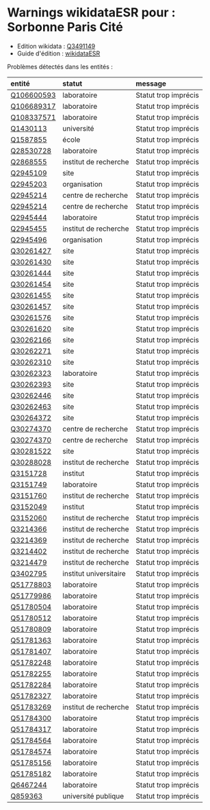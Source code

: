 Warnings wikidataESR pour : Sorbonne Paris Cité
================

- Edition wikidata : [Q3491149](https://www.wikidata.org/wiki/Q3491149)
- Guide d'édition : [wikidataESR](https://github.com/cpesr/wikidataESR/)



Problèmes détectés dans les entités :

|entité                                                 |statut                 |message              |
|:------------------------------------------------------|:----------------------|:--------------------|
|[Q106600593](https://www.wikidata.org/wiki/Q106600593) |laboratoire            |Statut trop imprécis |
|[Q106689317](https://www.wikidata.org/wiki/Q106689317) |laboratoire            |Statut trop imprécis |
|[Q108337571](https://www.wikidata.org/wiki/Q108337571) |laboratoire            |Statut trop imprécis |
|[Q1430113](https://www.wikidata.org/wiki/Q1430113)     |université             |Statut trop imprécis |
|[Q1587855](https://www.wikidata.org/wiki/Q1587855)     |école                  |Statut trop imprécis |
|[Q28530728](https://www.wikidata.org/wiki/Q28530728)   |laboratoire            |Statut trop imprécis |
|[Q2868555](https://www.wikidata.org/wiki/Q2868555)     |institut de recherche  |Statut trop imprécis |
|[Q2945109](https://www.wikidata.org/wiki/Q2945109)     |site                   |Statut trop imprécis |
|[Q2945203](https://www.wikidata.org/wiki/Q2945203)     |organisation           |Statut trop imprécis |
|[Q2945214](https://www.wikidata.org/wiki/Q2945214)     |centre de recherche    |Statut trop imprécis |
|[Q2945214](https://www.wikidata.org/wiki/Q2945214)     |centre de recherche    |Statut trop imprécis |
|[Q2945444](https://www.wikidata.org/wiki/Q2945444)     |laboratoire            |Statut trop imprécis |
|[Q2945455](https://www.wikidata.org/wiki/Q2945455)     |institut de recherche  |Statut trop imprécis |
|[Q2945496](https://www.wikidata.org/wiki/Q2945496)     |organisation           |Statut trop imprécis |
|[Q30261427](https://www.wikidata.org/wiki/Q30261427)   |site                   |Statut trop imprécis |
|[Q30261430](https://www.wikidata.org/wiki/Q30261430)   |site                   |Statut trop imprécis |
|[Q30261444](https://www.wikidata.org/wiki/Q30261444)   |site                   |Statut trop imprécis |
|[Q30261454](https://www.wikidata.org/wiki/Q30261454)   |site                   |Statut trop imprécis |
|[Q30261455](https://www.wikidata.org/wiki/Q30261455)   |site                   |Statut trop imprécis |
|[Q30261457](https://www.wikidata.org/wiki/Q30261457)   |site                   |Statut trop imprécis |
|[Q30261576](https://www.wikidata.org/wiki/Q30261576)   |site                   |Statut trop imprécis |
|[Q30261620](https://www.wikidata.org/wiki/Q30261620)   |site                   |Statut trop imprécis |
|[Q30262166](https://www.wikidata.org/wiki/Q30262166)   |site                   |Statut trop imprécis |
|[Q30262271](https://www.wikidata.org/wiki/Q30262271)   |site                   |Statut trop imprécis |
|[Q30262310](https://www.wikidata.org/wiki/Q30262310)   |site                   |Statut trop imprécis |
|[Q30262323](https://www.wikidata.org/wiki/Q30262323)   |laboratoire            |Statut trop imprécis |
|[Q30262393](https://www.wikidata.org/wiki/Q30262393)   |site                   |Statut trop imprécis |
|[Q30262446](https://www.wikidata.org/wiki/Q30262446)   |site                   |Statut trop imprécis |
|[Q30262463](https://www.wikidata.org/wiki/Q30262463)   |site                   |Statut trop imprécis |
|[Q30264372](https://www.wikidata.org/wiki/Q30264372)   |site                   |Statut trop imprécis |
|[Q30274370](https://www.wikidata.org/wiki/Q30274370)   |centre de recherche    |Statut trop imprécis |
|[Q30274370](https://www.wikidata.org/wiki/Q30274370)   |centre de recherche    |Statut trop imprécis |
|[Q30281522](https://www.wikidata.org/wiki/Q30281522)   |site                   |Statut trop imprécis |
|[Q30288028](https://www.wikidata.org/wiki/Q30288028)   |institut de recherche  |Statut trop imprécis |
|[Q3151728](https://www.wikidata.org/wiki/Q3151728)     |institut               |Statut trop imprécis |
|[Q3151749](https://www.wikidata.org/wiki/Q3151749)     |laboratoire            |Statut trop imprécis |
|[Q3151760](https://www.wikidata.org/wiki/Q3151760)     |institut de recherche  |Statut trop imprécis |
|[Q3152049](https://www.wikidata.org/wiki/Q3152049)     |institut               |Statut trop imprécis |
|[Q3152060](https://www.wikidata.org/wiki/Q3152060)     |institut de recherche  |Statut trop imprécis |
|[Q3214366](https://www.wikidata.org/wiki/Q3214366)     |institut de recherche  |Statut trop imprécis |
|[Q3214369](https://www.wikidata.org/wiki/Q3214369)     |institut de recherche  |Statut trop imprécis |
|[Q3214402](https://www.wikidata.org/wiki/Q3214402)     |institut de recherche  |Statut trop imprécis |
|[Q3214479](https://www.wikidata.org/wiki/Q3214479)     |institut de recherche  |Statut trop imprécis |
|[Q3402795](https://www.wikidata.org/wiki/Q3402795)     |institut universitaire |Statut trop imprécis |
|[Q51778803](https://www.wikidata.org/wiki/Q51778803)   |laboratoire            |Statut trop imprécis |
|[Q51779986](https://www.wikidata.org/wiki/Q51779986)   |laboratoire            |Statut trop imprécis |
|[Q51780504](https://www.wikidata.org/wiki/Q51780504)   |laboratoire            |Statut trop imprécis |
|[Q51780512](https://www.wikidata.org/wiki/Q51780512)   |laboratoire            |Statut trop imprécis |
|[Q51780809](https://www.wikidata.org/wiki/Q51780809)   |laboratoire            |Statut trop imprécis |
|[Q51781363](https://www.wikidata.org/wiki/Q51781363)   |laboratoire            |Statut trop imprécis |
|[Q51781407](https://www.wikidata.org/wiki/Q51781407)   |laboratoire            |Statut trop imprécis |
|[Q51782248](https://www.wikidata.org/wiki/Q51782248)   |laboratoire            |Statut trop imprécis |
|[Q51782255](https://www.wikidata.org/wiki/Q51782255)   |laboratoire            |Statut trop imprécis |
|[Q51782284](https://www.wikidata.org/wiki/Q51782284)   |laboratoire            |Statut trop imprécis |
|[Q51782327](https://www.wikidata.org/wiki/Q51782327)   |laboratoire            |Statut trop imprécis |
|[Q51783269](https://www.wikidata.org/wiki/Q51783269)   |institut de recherche  |Statut trop imprécis |
|[Q51784300](https://www.wikidata.org/wiki/Q51784300)   |laboratoire            |Statut trop imprécis |
|[Q51784317](https://www.wikidata.org/wiki/Q51784317)   |laboratoire            |Statut trop imprécis |
|[Q51784564](https://www.wikidata.org/wiki/Q51784564)   |laboratoire            |Statut trop imprécis |
|[Q51784574](https://www.wikidata.org/wiki/Q51784574)   |laboratoire            |Statut trop imprécis |
|[Q51785156](https://www.wikidata.org/wiki/Q51785156)   |laboratoire            |Statut trop imprécis |
|[Q51785182](https://www.wikidata.org/wiki/Q51785182)   |laboratoire            |Statut trop imprécis |
|[Q6467244](https://www.wikidata.org/wiki/Q6467244)     |laboratoire            |Statut trop imprécis |
|[Q859363](https://www.wikidata.org/wiki/Q859363)       |université publique    |Statut trop imprécis |
